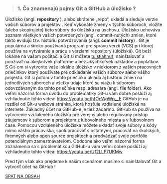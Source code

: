 >### 1. Čo znamenajú pojmy Git a GitHub a úložisko ?
Úložisko (angl. **repository** ), alebo skrátene „repo“, ukladá a sleduje verzie vašich súborov a projektov . Keď vykonáte zmeny v týchto súboroch, vložíte (alebo skopírujete) tieto súbory do úložiska na úschovu. Úložisko uchováva zoznam všetkých vašich potvrdených (angl. commit-nutých) zmien, ktoré takto evidujú tzv. históriu potvrdzovania (angl. **commit history**) .
Git je populárna a široko používaná program pre správu verzií (VCS) pri ktorej používa na vytváranie a prácu s verziami  repository (úložiská). Git beží lokálne na vašom počítači a Git si môžete [tu stiahnuť](https://git-scm.com/), nainštalovať a používať na akejkoľvek platforme a bez akýchkoľvek nákladov a poplatkov. S Git-om si vytvoríte vaše lokálne úložisko v niektorom z vašich pracovných priečinkov ktorý používate pre odkladanie vašich súborov alebo vášho projektu. Git si potom v tomto priečinku ukladá aj históriu zmien na jednotlivých súboroch a všetky údaje ktoré sa viažu k súborom odovzdávaným do tohto priečinka resp. adresára (angl. file folder). Ako veľmi názorná forma úvodu do problematiky Git-u vám dobre poslúži aj vzhliadnutie tohto videa: https://youtu.be/hfOeWgWp__E
GitHub je na rozdiel od Git-u webová stránka, ktorá hosťuje vzdialené úložiská na internete. Základný účet na GitHub-e je tiež zadarmo. GitHub sa používa na vytvorenie vzdialeného úložiska pre verejný alebo regulovaný prístup záujemcov k súborom a projektom z lubovolného miesta a v ľubovolnom čase. Pomocou vzdialeného úložiska môžete ukladať svoje súbory a kódy mimo vášho pracoviska, spolupracovať s ostatnými, pracovať na školských, firemných alebo open source projektoch a predvádzať svoje portfólio potenciálnym zamestnávateľom. Obdobne ako veľmi názorná forma zoznámenia sa s problematikou GitHub-u vám veľmi dobre poslúži aj vzhliadnutie tohto videa: https://youtu.be/Uf2LLF7UKMw 

Pred tým však ako prejdeme k našim scenárom musíme si nainštalovať Git a vytvoriť účet na GitHub !

[SPAT NA OBSAH](../../03_Vytvorenie_archivacie_VCS_suborov.md)

